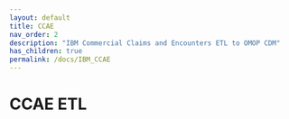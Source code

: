 ```yaml
---
layout: default
title: CCAE
nav_order: 2
description: "IBM Commercial Claims and Encounters ETL to OMOP CDM"
has_children: true
permalink: /docs/IBM_CCAE
---
```


# CCAE ETL